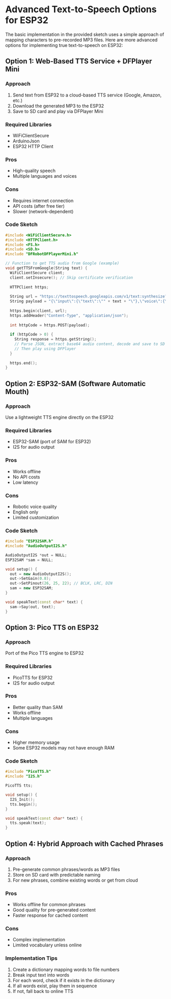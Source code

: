 # Advanced Text-to-Speech Options for ESP32

The basic implementation in the provided sketch uses a simple approach of mapping characters to pre-recorded MP3 files. Here are more advanced options for implementing true text-to-speech on ESP32:

## Option 1: Web-Based TTS Service + DFPlayer Mini

### Approach
1. Send text from ESP32 to a cloud-based TTS service (Google, Amazon, etc.)
2. Download the generated MP3 to the ESP32
3. Save to SD card and play via DFPlayer Mini

### Required Libraries
- WiFiClientSecure
- ArduinoJson
- ESP32 HTTP Client

### Pros
- High-quality speech
- Multiple languages and voices

### Cons
- Requires internet connection
- API costs (after free tier)
- Slower (network-dependent)

### Code Sketch
```cpp
#include <WiFiClientSecure.h>
#include <HTTPClient.h>
#include <FS.h>
#include <SD.h>
#include "DFRobotDFPlayerMini.h"

// Function to get TTS audio from Google (example)
void getTTSFromGoogle(String text) {
  WiFiClientSecure client;
  client.setInsecure(); // Skip certificate verification
  
  HTTPClient https;
  
  String url = "https://texttospeech.googleapis.com/v1/text:synthesize?key=YOUR_API_KEY";
  String payload = "{\"input\":{\"text\":\"" + text + "\"},\"voice\":{\"languageCode\":\"en-US\",\"name\":\"en-US-Wavenet-D\"},\"audioConfig\":{\"audioEncoding\":\"MP3\"}}";
  
  https.begin(client, url);
  https.addHeader("Content-Type", "application/json");
  
  int httpCode = https.POST(payload);
  
  if (httpCode > 0) {
    String response = https.getString();
    // Parse JSON, extract base64 audio content, decode and save to SD card
    // Then play using DFPlayer
  }
  
  https.end();
}
```

## Option 2: ESP32-SAM (Software Automatic Mouth)

### Approach
Use a lightweight TTS engine directly on the ESP32

### Required Libraries
- ESP32-SAM (port of SAM for ESP32)
- I2S for audio output

### Pros
- Works offline
- No API costs
- Low latency

### Cons
- Robotic voice quality
- English only
- Limited customization

### Code Sketch
```cpp
#include "ESP32SAM.h"
#include "AudioOutputI2S.h"

AudioOutputI2S *out = NULL;
ESP32SAM *sam = NULL;

void setup() {
  out = new AudioOutputI2S();
  out->SetGain(0.8);
  out->SetPinout(26, 25, 22); // BCLK, LRC, DIN
  sam = new ESP32SAM;
}

void speakText(const char* text) {
  sam->Say(out, text);
}
```

## Option 3: Pico TTS on ESP32

### Approach
Port of the Pico TTS engine to ESP32

### Required Libraries
- PicoTTS for ESP32
- I2S for audio output

### Pros
- Better quality than SAM
- Works offline
- Multiple languages

### Cons
- Higher memory usage
- Some ESP32 models may not have enough RAM

### Code Sketch
```cpp
#include "PicoTTS.h"
#include "I2S.h"

PicoTTS tts;

void setup() {
  I2S_Init();
  tts.begin();
}

void speakText(const char* text) {
  tts.speak(text);
}
```

## Option 4: Hybrid Approach with Cached Phrases

### Approach
1. Pre-generate common phrases/words as MP3 files
2. Store on SD card with predictable naming
3. For new phrases, combine existing words or get from cloud

### Pros
- Works offline for common phrases
- Good quality for pre-generated content
- Faster response for cached content

### Cons
- Complex implementation
- Limited vocabulary unless online

### Implementation Tips
1. Create a dictionary mapping words to file numbers
2. Break input text into words
3. For each word, check if it exists in the dictionary
4. If all words exist, play them in sequence
5. If not, fall back to online TTS 